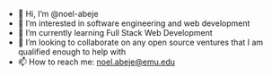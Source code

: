 - 👋 Hi, I’m @noel-abeje
- 👀 I’m interested in software engineering and web development
- 🌱 I’m currently learning Full Stack Web Development
- 💞️ I’m looking to collaborate on any open source ventures that I am qualified enough to help with
- 📫 How to reach me: noel.abeje@emu.edu

<!---
noel-abeje/noel-abeje is a ✨ special ✨ repository because its `README.md` (this file) appears on your GitHub profile.
You can click the Preview link to take a look at your changes.
--->
